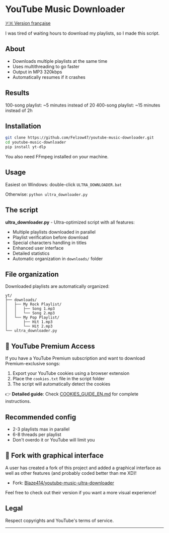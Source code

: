# YouTube Music Downloader

[🇫🇷 Version française](../README.md)

I was tired of waiting hours to download my playlists, so I made this script.

## About

- Downloads multiple playlists at the same time
- Uses multithreading to go faster
- Output in MP3 320kbps
- Automatically resumes if it crashes

## Results

100-song playlist: ~5 minutes instead of 20
400-song playlist: ~15 minutes instead of 2h

## Installation

```bash
git clone https://github.com/Felzow47/youtube-music-downloader.git
cd youtube-music-downloader
pip install yt-dlp
```

You also need FFmpeg installed on your machine.

## Usage

Easiest on Windows: double-click `ULTRA_DOWNLOADER.bat`

Otherwise: `python ultra_downloader.py`

## The script

**ultra_downloader.py** - Ultra-optimized script with all features:

- Multiple playlists downloaded in parallel
- Playlist verification before download
- Special characters handling in titles
- Enhanced user interface
- Detailed statistics
- Automatic organization in `downloads/` folder

## File organization

Downloaded playlists are automatically organized:

```text
yt/
├── downloads/
│   ├── My Rock Playlist/
│   │   ├── Song 1.mp3
│   │   └── Song 2.mp3
│   └── My Pop Playlist/
│       ├── Hit 1.mp3
│       └── Hit 2.mp3
└── ultra_downloader.py
```

## 🍪 YouTube Premium Access

If you have a YouTube Premium subscription and want to download Premium-exclusive songs:

1. Export your YouTube cookies using a browser extension
2. Place the `cookies.txt` file in the script folder
3. The script will automatically detect the cookies

👉 **Detailed guide**: Check [COOKIES_GUIDE_EN.md](COOKIES_GUIDE_EN.md) for complete instructions.

## Recommended config

- 2-3 playlists max in parallel
- 6-8 threads per playlist
- Don't overdo it or YouTube will limit you

## 🎉 Fork with graphical interface

A user has created a fork of this project and added a graphical interface as well as other features (and probably coded better than me XD)!

- Fork: [Blaze414/youtube-music-ultra-downloader](https://github.com/Blaze414/youtube-music-ultra-downloader)

Feel free to check out their version if you want a more visual experience!


## Legal

Respect copyrights and YouTube's terms of service.

---

